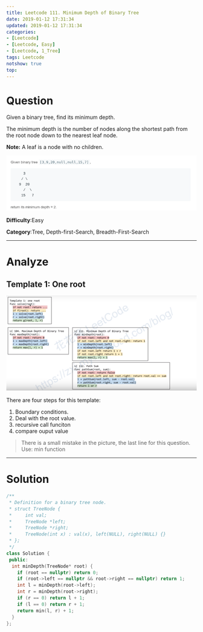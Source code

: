 ```yaml
---
title: Leetcode 111. Minimum Depth of Binary Tree
date: 2019-01-12 17:31:34
updated: 2019-01-12 17:31:34
categories: 
- [Leetcode]
- [Leetcode, Easy]
- [Leetcode, 1_Tree]
tags: Leetcode
notshow: true
top:
---
```


# Question


Given a binary tree, find its minimum depth.

The minimum depth is the number of nodes along the shortest path from the root node down to the nearest leaf node.

**Note:** A leaf is a node with no children.

![](/images/in-post/2019-01-12-Leetcode-111-Minimum-Depth-of-Binary-Tree/2019-01-12-17-35-28.png)

**Difficulty**:Easy

**Category**:Tree, Depth-first-Search, Breadth-First-Search

<!-- more -->

------------

# Analyze

## Template 1: One root

![](/images/in-post/2019-01-12-Leetcode-Tree-Summary/2019-01-12-15-13-28.png)

There are four steps for this template:
1. Boundary conditions.
2. Deal with the root value.
3. recursive call funciton
4. compare ouput value

> There is a small mistake in the picture, the last line for this question. Use: min function

------------

# Solution

```cpp
/**
 * Definition for a binary tree node.
 * struct TreeNode {
 *     int val;
 *     TreeNode *left;
 *     TreeNode *right;
 *     TreeNode(int x) : val(x), left(NULL), right(NULL) {}
 * };
 */
class Solution {
 public:
  int minDepth(TreeNode* root) {
    if (root == nullptr) return 0;
    if (root->left == nullptr && root->right == nullptr) return 1;
    int l = minDepth(root->left);
    int r = minDepth(root->right);
    if (r == 0) return l + 1;
    if (l == 0) return r + 1;
    return min(l, r) + 1;
  }
};
```
